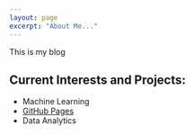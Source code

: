 ```yaml
---
layout: page
excerpt: "About Me..."
---
```


This is my blog
## Current Interests and Projects:

- Machine Learning
- [GitHub Pages](https://github.com/hamhochoi)
- Data Analytics
